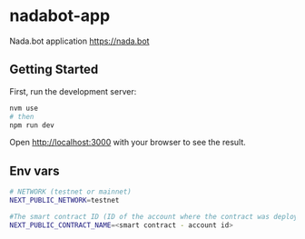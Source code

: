 # nadabot-app

Nada.bot application https://nada.bot

## Getting Started

First, run the development server:

```bash
nvm use
# then
npm run dev
```

Open [http://localhost:3000](http://localhost:3000) with your browser to see the result.

## Env vars

```sh
# NETWORK (testnet or mainnet)
NEXT_PUBLIC_NETWORK=testnet

#The smart contract ID (ID of the account where the contract was deployed)
NEXT_PUBLIC_CONTRACT_NAME=<smart contract - account id>
```
